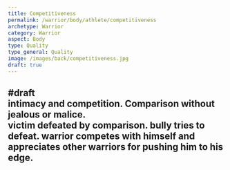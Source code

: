 ```yaml
---
title: Competitiveness
permalink: /warrior/body/athlete/competitiveness
archetype: Warrior
category: Warrior
aspect: Body
type: Quality
type_general: Quality
image: /images/back/competitiveness.jpg
draft: true
---
```

#draft   
intimacy and competition. Comparison without jealous or malice.   
victim defeated by comparison. bully tries to defeat. warrior competes with himself and appreciates other warriors for pushing him to his edge. 
---

